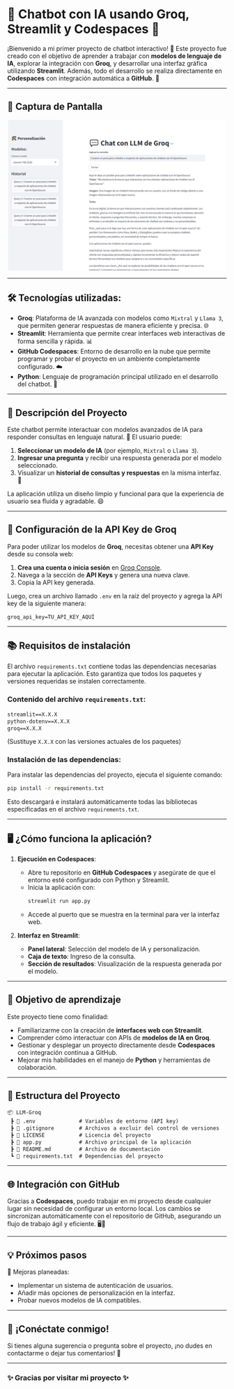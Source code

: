# 🤖 Chatbot con IA usando Groq, Streamlit y Codespaces 🚀

¡Bienvenido a mi primer proyecto de chatbot interactivo! 🌟 Este proyecto fue creado con el objetivo de aprender a trabajar con **modelos de lenguaje de IA**, explorar la integración con **Groq**, y desarrollar una interfaz gráfica utilizando **Streamlit**. Además, todo el desarrollo se realiza directamente en **Codespaces** con integración automática a **GitHub**. 🎯

---

## 🌟 Captura de Pantalla

<p align="center">
  <img src="./Captura-Chat-con-LLM-de-Groq.PNG" alt="Captura del Chatbot con LLM de Groq" width="500px">
</p>

---

## 🛠️ Tecnologías utilizadas:

- **Groq**: Plataforma de IA avanzada con modelos como `Mixtral` y `Llama 3`, que permiten generar respuestas de manera eficiente y precisa. 🌐
- **Streamlit**: Herramienta que permite crear interfaces web interactivas de forma sencilla y rápida. 📊
- **GitHub Codespaces**: Entorno de desarrollo en la nube que permite programar y probar el proyecto en un ambiente completamente configurado. ☁️
- **Python**: Lenguaje de programación principal utilizado en el desarrollo del chatbot. 🐍

---

## 🌟 Descripción del Proyecto

Este chatbot permite interactuar con modelos avanzados de IA para responder consultas en lenguaje natural. 🧠 El usuario puede:
1. **Seleccionar un modelo de IA** (por ejemplo, `Mixtral` o `Llama 3`).
2. **Ingresar una pregunta** y recibir una respuesta generada por el modelo seleccionado.
3. Visualizar un **historial de consultas y respuestas** en la misma interfaz. 📝

La aplicación utiliza un diseño limpio y funcional para que la experiencia de usuario sea fluida y agradable. 😄

---

## 🔑 Configuración de la API Key de Groq

Para poder utilizar los modelos de **Groq**, necesitas obtener una **API Key** desde su consola web:

1. **Crea una cuenta o inicia sesión** en [Groq Console](https://console.groq.com).
2. Navega a la sección de **API Keys** y genera una nueva clave.
3. Copia la API key generada.

Luego, crea un archivo llamado `.env` en la raíz del proyecto y agrega la API key de la siguiente manera:

```plaintext
groq_api_key=TU_API_KEY_AQUÍ
```

---

## 📚 Requisitos de instalación

El archivo `requirements.txt` contiene todas las dependencias necesarias para ejecutar la aplicación. Esto garantiza que todos los paquetes y versiones requeridas se instalen correctamente.

### Contenido del archivo `requirements.txt`:
```plaintext
streamlit==X.X.X
python-dotenv==X.X.X
groq==X.X.X
```
(Sustituye `X.X.X` con las versiones actuales de los paquetes)

### Instalación de las dependencias:
Para instalar las dependencias del proyecto, ejecuta el siguiente comando:
```bash
pip install -r requirements.txt
```

Esto descargará e instalará automáticamente todas las bibliotecas especificadas en el archivo `requirements.txt`.

---

## 🖥️ ¿Cómo funciona la aplicación?

1. **Ejecución en Codespaces**:
   - Abre tu repositorio en **GitHub Codespaces** y asegúrate de que el entorno esté configurado con Python y Streamlit.
   - Inicia la aplicación con:
     ```bash
     streamlit run app.py
     ```
   - Accede al puerto que se muestra en la terminal para ver la interfaz web.

2. **Interfaz en Streamlit**:
   - **Panel lateral**: Selección del modelo de IA y personalización.
   - **Caja de texto**: Ingreso de la consulta.
   - **Sección de resultados**: Visualización de la respuesta generada por el modelo.

---

## 🚀 Objetivo de aprendizaje

Este proyecto tiene como finalidad:
- Familiarizarme con la creación de **interfaces web con Streamlit**.
- Comprender cómo interactuar con APIs de **modelos de IA en Groq**.
- Gestionar y desplegar un proyecto directamente desde **Codespaces** con integración continua a GitHub.
- Mejorar mis habilidades en el manejo de **Python** y herramientas de colaboración.

---

## 📂 Estructura del Proyecto

```
📦 LLM-Groq
 ┣ 📜 .env              # Variables de entorno (API key)
 ┣ 📜 .gitignore        # Archivos a excluir del control de versiones
 ┣ 📜 LICENSE           # Licencia del proyecto
 ┣ 📜 app.py            # Archivo principal de la aplicación
 ┣ 📜 README.md         # Archivo de documentación
 ┗ 📜 requirements.txt  # Dependencias del proyecto
```

---

## 🌐 Integración con GitHub

Gracias a **Codespaces**, puedo trabajar en mi proyecto desde cualquier lugar sin necesidad de configurar un entorno local. Los cambios se sincronizan automáticamente con el repositorio de GitHub, asegurando un flujo de trabajo ágil y eficiente. 🖥️🔄

---

## 💡 Próximos pasos

🔧 Mejoras planeadas:
- Implementar un sistema de autenticación de usuarios.
- Añadir más opciones de personalización en la interfaz.
- Probar nuevos modelos de IA compatibles.

---

## 📢 ¡Conéctate conmigo!

Si tienes alguna sugerencia o pregunta sobre el proyecto, ¡no dudes en contactarme o dejar tus comentarios! 🤗

---

### ✨ Gracias por visitar mi proyecto ✨
